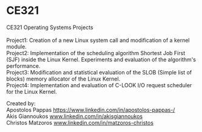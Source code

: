 # CE321
CE321 Operating Systems Projects
<br/>
<br/>
Project1: Creation of a new Linux system call and modification of a kernel module. <br/>
Project2: Implementation of the scheduling algorithm Shortest Job First (SJF) inside the Linux Kernel. Experiments and evaluation of the algorithm's performance. <br/>
Project3: Modification and statistical evaluation of the SLOB (Simple list of blocks) memory allocator of the Linux Kernel. <br/>
Project4: Implementation and evaluation of C-LOOK I/O request scheduler for the Linux Kernel.<br/>


Created by:
<br />
Apostolos Pappas    https://www.linkedin.com/in/apostolos-pappas-/
<br />
Akis Giannoukos     www.linkedin.com/in/akisgiannoukos
<br />
Christos Matzoros   www.linkedin.com/in/matzoros-christos

